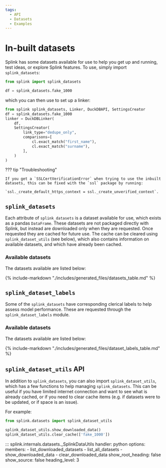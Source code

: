 ```yaml
---
tags:
  - API
  - Datasets
  - Examples
---
```


# In-built datasets

Splink has some datasets available for use to help you get up and running, test ideas, or explore Splink features.
To use, simply import `splink_datasets`:
```py
from splink import splink_datasets

df = splink_datasets.fake_1000
```
which you can then use to set up a linker:
```py
from splink splink_datasets, Linker, DuckDBAPI, SettingsCreator
df = splink_datasets.fake_1000
linker = DuckDBLinker(
    df,
    SettingsCreator(
        link_type="dedupe_only",
        comparisons=[
            cl.exact_match("first_name"),
            cl.exact_match("surname"),
        ],
    )
)
```

??? tip "Troubleshooting"

    If you get a `SSLCertVerificationError` when trying to use the inbuilt datasets, this can be fixed with the `ssl` package by running:

    `ssl._create_default_https_context = ssl._create_unverified_context`.

## `splink_datasets`

Each attribute of `splink_datasets` is a dataset available for use, which exists as a pandas `DataFrame`.
These datasets are not packaged directly with Splink, but instead are downloaded only when they are requested.
Once requested they are cached for future use.
The cache can be cleared using `splink_dataset_utils` (see below),
which also contains information on available datasets, and which have already been cached.

### Available datasets

The datasets available are listed below:

{% include-markdown "./includes/generated_files/datasets_table.md" %}


## `splink_dataset_labels`

Some of the `splink_datasets` have corresponding clerical labels to help assess model performance. These are requested through the `splink_dataset_labels` module.

### Available datasets

The datasets available are listed below:

{% include-markdown "./includes/generated_files/dataset_labels_table.md" %}


## `splink_dataset_utils` API

In addition to `splink_datasets`, you can also import `splink_dataset_utils`,
which has a few functions to help managing `splink_datasets`.
This can be useful if you have limited internet connection and want to see what is already cached,
or if you need to clear cache items (e.g. if datasets were to be updated, or if space is an issue).

For example:
```py
from splink.datasets import splink_dataset_utils

splink_dataset_utils.show_downloaded_data()
splink_dataset_utils.clear_cache(['fake_1000'])
```

::: splink.internals.datasets._SplinkDataUtils
    handler: python
    options:
      members:
        - list_downloaded_datasets
        - list_all_datasets
        - show_downloaded_data
        - clear_downloaded_data
      show_root_heading: false
      show_source: false
      heading_level: 3
